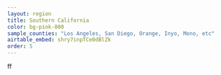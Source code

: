 ```yaml
---
layout: region
title: Southern California
color: bg-pink-800
sample_counties: "Los Angeles, San Diego, Orange, Inyo, Mono, etc"
airtable_embed: shry7inpTCe0dBlZk
order: 5
---
```


ff
